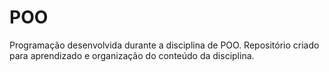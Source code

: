 # POO
Programação desenvolvida durante a disciplina de POO. Repositório criado para aprendizado e organização do conteúdo da disciplina.
